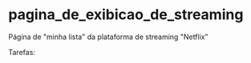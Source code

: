 # pagina_de_exibicao_de_streaming

Página de "minha lista" da plataforma de streaming "Netflix”

Tarefas:


